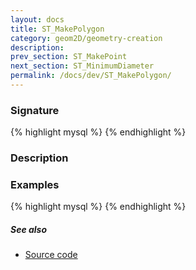 ```yaml
---
layout: docs
title: ST_MakePolygon
category: geom2D/geometry-creation
description: 
prev_section: ST_MakePoint
next_section: ST_MinimumDiameter
permalink: /docs/dev/ST_MakePolygon/
---
```


### Signature

{% highlight mysql %}
{% endhighlight %}

### Description

### Examples

{% highlight mysql %}
{% endhighlight %}

##### See also

* <a href="https://github.com/irstv/H2GIS/blob/master/h2spatial-ext/src/main/java/org/h2gis/h2spatialext/function/spatial/create/ST_MakePolygon.java" target="_blank">Source code</a>

